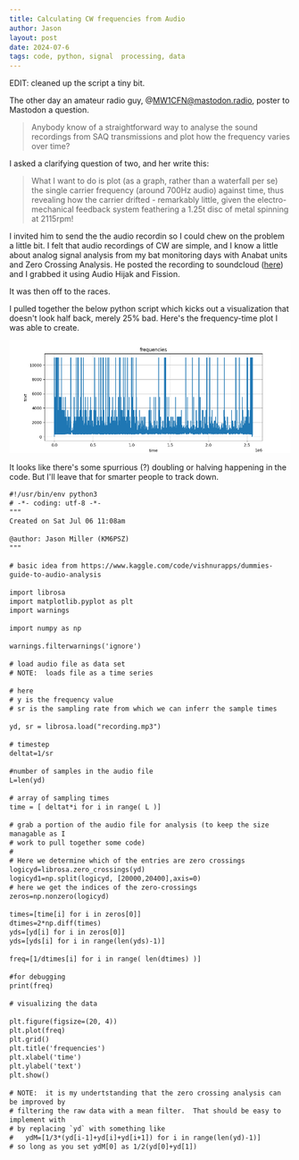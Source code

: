 ```yaml
---
title: Calculating CW frequencies from Audio
author: Jason
layout: post
date: 2024-07-6
tags: code, python, signal  processing, data
---
```


EDIT:  cleaned up the script a tiny bit.

The other day an amateur radio guy, @MW1CFN@mastodon.radio, poster to Mastodon a question.

> Anybody know of a straightforward way to analyse the sound recordings from SAQ transmissions and plot how the frequency varies over time?

I asked a clarifying question of two, and her write this:

> What I want to do is plot (as a graph, rather than a waterfall per se) the single carrier frequency (around 700Hz audio) against time, thus revealing how the carrier drifted - remarkably little, given the electro-mechanical feedback system feathering a 1.25t disc of metal spinning at 2115rpm!

I invited him to send the the audio recordin so I could chew on the problem a little bit.  I felt that audio recordings of CW are simple, and I know a little about analog signal analysis from my bat monitoring days with Anabat units and Zero Crossing Analysis.  He posted the recording to soundcloud ([here](https://soundcloud.com/user-722868764/cut-sdruno-20240630-082507-17200hz?utm_source=clipboard&utm_medium=text&utm_campaign=social_sharing&si=d243499349824625871adbbd43988b6e)) and I grabbed it using Audio Hijak and Fission.

It was then off to the races.

I pulled together the below python script which kicks out a visualization that doesn't look half back, merely 25% bad.  Here's the frequency-time plot I was able to create.

![image](/assets/images/Figure1-final.png)

It looks like there's some spurrious (?) doubling or halving happening in the code.   But I'll leave that for smarter people to track down.

```
#!/usr/bin/env python3
# -*- coding: utf-8 -*-
"""
Created on Sat Jul 06 11:08am

@author: Jason Miller (KM6PSZ)
"""

# basic idea from https://www.kaggle.com/code/vishnurapps/dummies-guide-to-audio-analysis

import librosa
import matplotlib.pyplot as plt
import warnings

import numpy as np

warnings.filterwarnings('ignore')

# load audio file as data set
# NOTE:  loads file as a time series

# here
# y is the frequency value
# sr is the sampling rate from which we can inferr the sample times

yd, sr = librosa.load("recording.mp3")

# timestep
deltat=1/sr

#number of samples in the audio file
L=len(yd)

# array of sampling times
time = [ deltat*i for i in range( L )]

# grab a portion of the audio file for analysis (to keep the size managable as I
# work to pull together some code)
#
# Here we determine which of the entries are zero crossings
logicyd=librosa.zero_crossings(yd)
logicyd1=np.split(logicyd, [20000,20400],axis=0)
# here we get the indices of the zero-crossings
zeros=np.nonzero(logicyd)

times=[time[i] for i in zeros[0]]
dtimes=2*np.diff(times)
yds=[yd[i] for i in zeros[0]]
yds=[yds[i] for i in range(len(yds)-1)]

freq=[1/dtimes[i] for i in range( len(dtimes) )]

#for debugging
print(freq)

# visualizing the data

plt.figure(figsize=(20, 4))
plt.plot(freq)
plt.grid()
plt.title('frequencies')
plt.xlabel('time')
plt.ylabel('text')
plt.show()

# NOTE:  it is my undertstanding that the zero crossing analysis can be improved by 
# filtering the raw data with a mean filter.  That should be easy to implement with
# by replacing `yd` with something like
#   ydM=[1/3*(yd[i-1]+yd[i]+yd[i+1]) for i in range(len(yd)-1)]
# so long as you set ydM[0] as 1/2(yd[0]+yd[1])
```


<!--
SYNTAX FOR IMAGES
* use services to create JPG and to create thumbnail that is 720px wide

[![ALT-TEXT](/assets/images/filename-thumbnail.jpg)](/assets/images/filename.jpg)
-->

<!--
SYNTAX FOR VIDEO
* convert MOV to mp4 using VLC

<video width="480" height="320" controls="controls">
  <source src="/assets/media/filename.m4v" type="video/mp4">
</video>
-->

